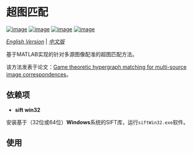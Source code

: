 # 超图匹配

[![image](https://img.shields.io/badge/license-MIT-green.svg)](https://github.com/HeZhang1994/hypergraph-matching/blob/master/LICENSE)
[![image](https://img.shields.io/badge/platform-windows-lightgrey.svg)]()
[![image](https://img.shields.io/badge/matlab-2013a-blue.svg)]()
[![image](https://img.shields.io/badge/status-stable-brightgreen.svg)]()

[*English Version*](https://github.com/HeZhang1994/hypergraph-matching/blob/master/README.md) | [*中文版*](https://github.com/HeZhang1994/hypergraph-matching/blob/master/README-cn.md)

基于MATLAB实现的针对多源图像配准的超图匹配方法。

该方法发表于论文：[Game theoretic hypergraph matching for multi-source image correspondences](https://www.researchgate.net/publication/305696390_Game_Theoretic_Hypergraph_Matching_for_Multi-source_Image_Correspondences)。

## 依赖项

* __sift win32__

安装基于（32位或64位）**Windows**系统的SIFT库，运行`siftWin32.exe`软件。

## 使用

